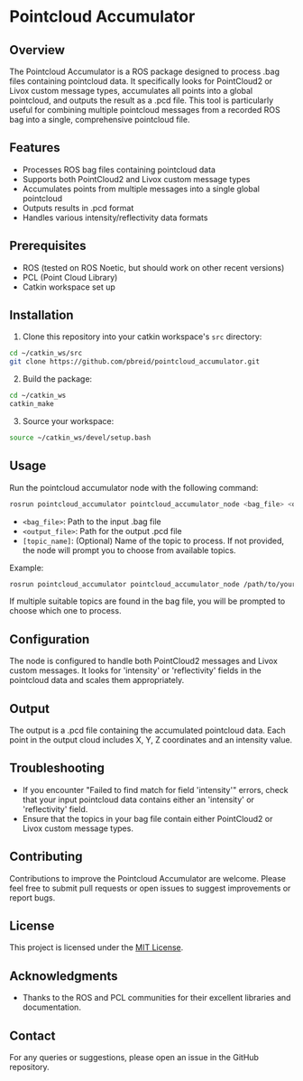 # Pointcloud Accumulator

## Overview

The Pointcloud Accumulator is a ROS package designed to process .bag files containing pointcloud data. It specifically looks for PointCloud2 or Livox custom message types, accumulates all points into a global pointcloud, and outputs the result as a .pcd file. This tool is particularly useful for combining multiple pointcloud messages from a recorded ROS bag into a single, comprehensive pointcloud file.

## Features

- Processes ROS bag files containing pointcloud data
- Supports both PointCloud2 and Livox custom message types
- Accumulates points from multiple messages into a single global pointcloud
- Outputs results in .pcd format
- Handles various intensity/reflectivity data formats

## Prerequisites

- ROS (tested on ROS Noetic, but should work on other recent versions)
- PCL (Point Cloud Library)
- Catkin workspace set up

## Installation

1. Clone this repository into your catkin workspace's `src` directory:

```bash
cd ~/catkin_ws/src
git clone https://github.com/pbreid/pointcloud_accumulator.git
```

2. Build the package:

```bash
cd ~/catkin_ws
catkin_make
```

3. Source your workspace:
```bash
source ~/catkin_ws/devel/setup.bash
```

## Usage

Run the pointcloud accumulator node with the following command:

```bash
rosrun pointcloud_accumulator pointcloud_accumulator_node <bag_file> <output_file> [topic_name]
```

- `<bag_file>`: Path to the input .bag file
- `<output_file>`: Path for the output .pcd file
- `[topic_name]`: (Optional) Name of the topic to process. If not provided, the node will prompt you to choose from available topics.

Example:
```bash
rosrun pointcloud_accumulator pointcloud_accumulator_node /path/to/your/bagfile.bag /path/to/output.pcd
```

If multiple suitable topics are found in the bag file, you will be prompted to choose which one to process.

## Configuration

The node is configured to handle both PointCloud2 messages and Livox custom messages. It looks for 'intensity' or 'reflectivity' fields in the pointcloud data and scales them appropriately.

## Output

The output is a .pcd file containing the accumulated pointcloud data. Each point in the output cloud includes X, Y, Z coordinates and an intensity value.

## Troubleshooting

- If you encounter "Failed to find match for field 'intensity'" errors, check that your input pointcloud data contains either an 'intensity' or 'reflectivity' field.
- Ensure that the topics in your bag file contain either PointCloud2 or Livox custom message types.

## Contributing

Contributions to improve the Pointcloud Accumulator are welcome. Please feel free to submit pull requests or open issues to suggest improvements or report bugs.

## License

This project is licensed under the [MIT License](LICENSE).

## Acknowledgments

- Thanks to the ROS and PCL communities for their excellent libraries and documentation.

## Contact

For any queries or suggestions, please open an issue in the GitHub repository.
